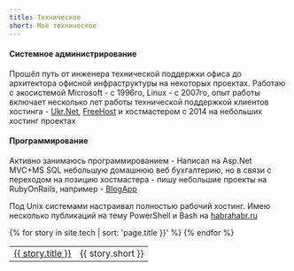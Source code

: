 ```yaml
---
title: Техническое
short: Моё техническое
---
```


#### Системное администрирование

Прошёл путь от инженера технической поддержки офиса до архитектора офисной инфраструктуры на некоторых проектах.
Работаю с экосистемой Microsoft - с 1996го, Linux - с 2007го, опыт работы включает несколько лет
работы технической поддержкой клиентов хостинга - [Ukr.Net](http://Ukr.Net),
[FreeHost](http://FreeHost.ua) и хостмастером с 2014 на небольших хостинг проектах

#### Программирование

Активно занимаюсь программированием - Написал на Asp.Net MVC+MS SQL небольшую домашнюю веб бухгалтерию,
но в связи с переходом на позицию хостмастера - пишу небольшие проекты на RubyOnRails, например -
[BlogApp](https://github.com/foxmuldercp/blogapp)

Под Unix системами настраивал полностью рабочий хостинг.
Имею несколько публикаций на тему PowerShell и Bash на [habrahabr.ru](http://habrahabr.ru/users/foxmuldercp/topics/)
<table>
  {% for story in site.tech | sort: 'page.title }}' %}
    <tr><td><a href="{{ story.url | prepend: story.baseurl }}">{{ story.title }}</a></td><td>{{ story.short }}</td></tr>
  {% endfor %}
</table>

